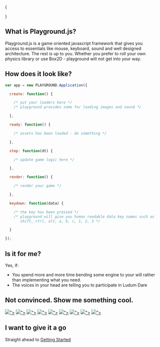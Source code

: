 {

}

## What is Playground.js?

Playground.js is a game oriented javascript framework that gives you access to essentials like mouse, keyboard, sound and well designed architecture. The rest is up to you. Whether you prefer to roll your own physics library or use Box2D - playground will not get into your way.

<?=cms::compose('documents/intro/intro-example.js')?>

## How does it look like?

```javascript
var app = new PLAYGROUND.Application({

  create: function() {

    /* put your loaders here */
    /* playground provides some for loading images and sound */

  },

  ready: function() {

    /* assets has been loaded - do something */

  },

  step: function(dt) {

    /* update game logic here */

  },

  render: function() {

    /* render your game */

  },

  keydown: function(data) {

    /* the key has been pressed */
    /* playground will give you human readable data key names such as
       shift, ctrl, alt, a, b, c, 1, 2, 3 */

  }

});
```

## Is it for me? 

Yes, if:

* You spend more and more time bending some engine to your will rather than implementing what you need.
* The voices in your head are telling you to participate in Ludum Dare

## Not convinced. Show me something cool.

<div class="showcase">
  <a href="http://playgroundjs.com/demos/space/"><img src="<?=cms::url("files/thumbs/space.png")?>"></a>
  <a href="http://store.steampowered.com/app/329320/"><img src="<?=cms::url("files/thumbs/qbqbqb.png")?>"></a>
  <a href="http://feiss.be/ld31/"><img src="<?=cms::url("files/thumbs/orion.png")?>"></a>
  <a href="http://rezoner.net/labs/limbs/"><img src="<?=cms::url("files/thumbs/limbs.png")?>"></a>
  <a href="http://hotlinetrail.rezoner.net/"><img src="<?=cms::url("files/thumbs/hotlinetrail.png")?>"></a>
  <a href="http://rezoner.net/labs/3d/a4/"><img src="<?=cms::url("files/thumbs/boats.png")?>"></a>
  <a href="http://playgroundjs.com/demos/threejs/"><img src="<?=cms::url("files/thumbs/three-boat.png")?>"></a>
  <a href="http://playgroundjs.com/three"><img src="<?=cms::url("files/thumbs/three-car.png")?>"></a>
  <a href="http://jackrugile.com/pongoo/"><img src="<?=cms::url("files/thumbs/jack-pong.png")?>"></a>

</div>

## I want to give it a go

Straight ahead to [Getting Started](<?=cms::url("intro/getting-started")?>)

